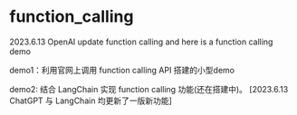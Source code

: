 # function_calling
2023.6.13 OpenAI update function calling and here is a function calling demo

demo1：利用官网上调用 function calling API 搭建的小型demo

demo2: 结合 LangChain 实现 function calling 功能(还在搭建中)。 [2023.6.13 ChatGPT 与 LangChain 均更新了一版新功能]
